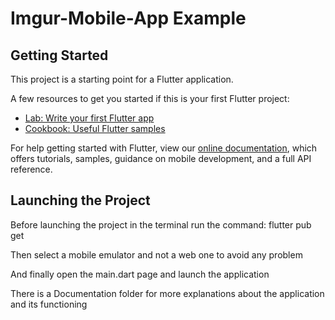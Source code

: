 # Imgur-Mobile-App Example

## Getting Started

This project is a starting point for a Flutter application.

A few resources to get you started if this is your first Flutter project:

- [Lab: Write your first Flutter app](https://flutter.dev/docs/get-started/codelab)
- [Cookbook: Useful Flutter samples](https://flutter.dev/docs/cookbook)

For help getting started with Flutter, view our
[online documentation](https://flutter.dev/docs), which offers tutorials,
samples, guidance on mobile development, and a full API reference.

## Launching the Project

Before launching the project in the terminal run the command: flutter pub get

Then select a mobile emulator and not a web one to avoid any problem

And finally open the main.dart page and launch the application

There is a Documentation folder for more explanations about the application and its functioning
